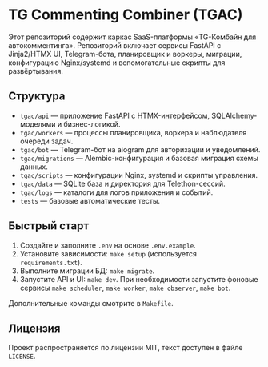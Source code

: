 # TG Commenting Combiner (TGAC)

Этот репозиторий содержит каркас SaaS-платформы «TG-Комбайн для автокомментинга». Репозиторий включает сервисы FastAPI с Jinja2/HTMX UI, Telegram-бота, планировщик и воркеры, миграции, конфигурацию Nginx/systemd и вспомогательные скрипты для развёртывания.

## Структура

- `tgac/api` — приложение FastAPI с HTMX-интерфейсом, SQLAlchemy-моделями и бизнес-логикой.
- `tgac/workers` — процессы планировщика, воркера и наблюдателя очереди задач.
- `tgac/bot` — Telegram-бот на aiogram для авторизации и уведомлений.
- `tgac/migrations` — Alembic-конфигурация и базовая миграция схемы данных.
- `tgac/scripts` — конфигурации Nginx, systemd и скрипты управления.
- `tgac/data` — SQLite база и директория для Telethon-сессий.
- `tgac/logs` — каталоги для логов приложения и событий.
- `tests` — базовые автоматические тесты.

## Быстрый старт

1. Создайте и заполните `.env` на основе `.env.example`.
2. Установите зависимости: `make setup` (используется `requirements.txt`).
3. Выполните миграции БД: `make migrate`.
4. Запустите API и UI: `make dev`. При необходимости запустите фоновые сервисы `make scheduler`, `make worker`, `make observer`, `make bot`.

Дополнительные команды смотрите в `Makefile`.

## Лицензия

Проект распространяется по лицензии MIT, текст доступен в файле `LICENSE`.
